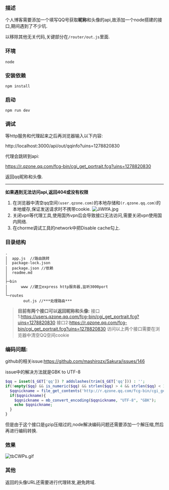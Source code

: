 ### 描述

个人博客需要添加一个填写QQ号获取**昵称**和头像的api,故添加一个node搭建的接口,期间遇到了不少坑.

以移除其他无关代码,关键部分在`/router/out.js`里面.

### 环境

```
node
```

### 安装依赖

```shell
npm install
```

### 启动

```shell
npm run dev
```

### 调试

等http服务和代理起来之后再浏览器输入以下内容:

http://localhost:3000/api/out/qqinfo?uins=1278820830


代理会跳转到api:

https://r.qzone.qq.com/fcg-bin/cgi_get_portrait.fcg?uins=1278820830


返回qq昵称和头像.



-----------------------

**如果遇到无法访问api,返回404或没有权限**

1. 在浏览器中清空qq空间`(user.qzone.com)`的本地存储和`(r.qzone.qq.com)`的本地缓存,保证发送请求时不携带cookie.
![JiWIfA.jpg](https://s1.ax1x.com/2020/04/16/JiWIfA.jpg)
2. 关闭vpn等代理工具,使用国外vpn后会导致接口无法访问,需要关闭vpn使用国内网络.
3. 在chorme调试工具的network中把Disable cache勾上.

### 目录结构
```
.
│  app.js  //路由跳转
│  package-lock.json
│  package.json //依赖
│  readme.md
│
├─bin
│      www //建立express http服务器,监听3000port
│
└─routes
        out.js //***处理路由***
```


>**目前有两个接口可以返回昵称和头像:**
接口1:https://users.qzone.qq.com/fcg-bin/cgi_get_portrait.fcg?uins=1278820830
接口2:https://r.qzone.qq.com/fcg-bin/cgi_get_portrait.fcg?uins=1278820830
访问以上两个接口需要在浏览器中清空QQ空间cookie

### 编码问题:

github的相关issue:https://github.com/mashirozx/Sakura/issues/146


issue中的解决方法就是GBK to UTF-8

```php
$qq = isset($_GET['qq']) ? addslashes(trim($_GET['qq'])) : '';
if(!empty($qq) && is_numeric($qq) && strlen($qq) > 4 && strlen($qq) < 13){
  $qqnickname = file_get_contents('http://r.qzone.qq.com/fcg-bin/cgi_get_portrait.fcg?g_tk=1518561325'.$qq); // API
  if($qqnickname){
    $qqnickname = mb_convert_encoding($qqnickname, "UTF-8", "GBK");
    echo $qqnickname;
  }
}
```

但是由于这个接口是gzip压缩过的,node解决编码问题还需要添加一个解压缩,然后再进行编码转换.

### 效果

![tbCWPs.gif](https://s1.ax1x.com/2020/06/11/tbCWPs.gif)

### 其他

返回的头像URL还需要进行代理转发,避免跨域.
